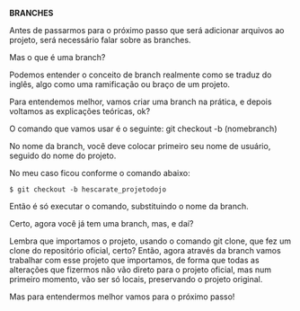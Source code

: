 **BRANCHES**

Antes de passarmos para o próximo passo que será adicionar arquivos ao projeto, será necessário falar sobre as branches.

Mas o que é uma branch? 

Podemos entender o conceito de branch realmente como se traduz do inglês, algo como uma ramificação ou braço de um projeto. 

Para entendemos melhor, vamos criar uma branch na prática, e depois voltamos as explicações teóricas, ok?

O comando que vamos usar é o seguinte: git checkout -b (nomebranch)

No nome da branch, você deve colocar primeiro seu nome de usuário, seguido do nome do projeto. 

No meu caso ficou conforme o comando abaixo: 

```
$ git checkout -b hescarate_projetodojo
```

Então é só executar o comando, substituindo o nome da branch. 

Certo, agora você já tem uma branch, mas, e daí?

Lembra que importamos o projeto, usando o comando git clone, que fez um clone do repositório oficial, certo? Então, agora através da branch vamos trabalhar com esse projeto que importamos, de forma que todas as alterações que fizermos não vão direto para o projeto oficial, mas num primeiro momento, vão ser só locais, preservando o projeto original. 

Mas para entendermos melhor vamos para o próximo passo!
